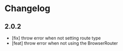 # Changelog

## 2.0.2

- [fix] throw error when not setting route type
- [feat] throw error when not using the BrowserRouter